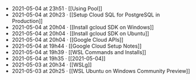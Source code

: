 - 2021-05-04 at 23h51 · [[Using Pool]]
- 2021-05-04 at 20h23 · [[Setup Cloud SQL for PostgreSQL in Production]]
- 2021-05-04 at 20h04 · [[Install gcloud SDK on Windows]]
- 2021-05-04 at 20h04 · [[Install gcloud SDK on Ubuntu]]
- 2021-05-04 at 20h04 · [[Google Cloud APIs]]
- 2021-05-04 at 19h44 · [[Google Cloud Setup Notes]]
- 2021-05-04 at 19h39 · [[WSL Commands and Installs]]
- 2021-05-04 at 19h35 · [[2021-05-04]]
- 2021-05-03 at 20h34 · [[WSLg]]
- 2021-05-03 at 20h25 · [[WSL Ubuntu on Windows Community Preview]]
